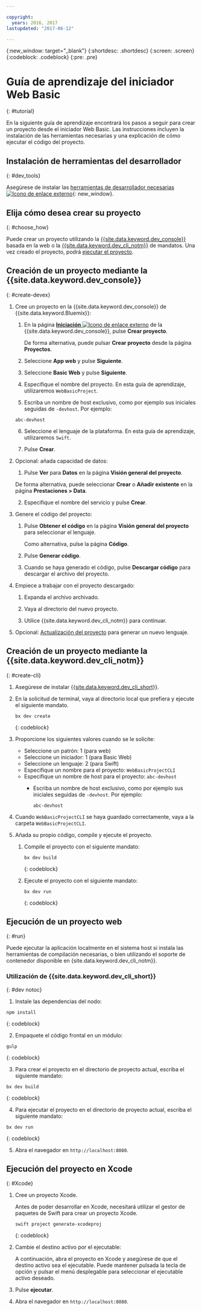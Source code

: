 ```yaml
---

copyright:
  years: 2016, 2017
lastupdated: "2017-06-12"

---
```

{:new_window: target="_blank"}
{:shortdesc: .shortdesc}
{:screen: .screen}
{:codeblock: .codeblock}
{:pre: .pre}

# Guía de aprendizaje del iniciador Web Basic
{: #tutorial}

En la siguiente guía de aprendizaje encontrará los pasos a seguir para crear un proyecto desde el iniciador Web Basic. Las instrucciones incluyen la instalación de las herramientas necesarias y una explicación de cómo ejecutar el código del proyecto. 


## Instalación de herramientas del desarrollador
{: #dev_tools}

Asegúrese de instalar las [herramientas de desarrollador necesarias ![Icono de enlace externo](../icons/launch-glyph.svg "Icono de enlace externo")](get_code.html#prereq-dev-tools "Icono de enlace externo"){: new_window}.


## Elija cómo desea crear su proyecto
{: #choose_how}

Puede crear un proyecto utilizando la [{{site.data.keyword.dev_console}}](#create-devex) basada en la web o la [{{site.data.keyword.dev_cli_notm}}](#create-cli) de mandatos. Una vez creado el proyecto, podrá [ejecutar el proyecto](#run).


## Creación de un proyecto mediante la {{site.data.keyword.dev_console}}
{: #create-devex}

1. Cree un proyecto en la {{site.data.keyword.dev_console}} de {{site.data.keyword.Bluemix}}:

	1. En la página [**Iniciación** ![Icono de enlace externo](../icons/launch-glyph.svg "Icono de enlace externo")](https://console.ng.bluemix.net/developer/getting-started/ "Icono de enlace externo") de la {{site.data.keyword.dev_console}}, pulse **Crear proyecto**.

		De forma alternativa, puede pulsar **Crear proyecto** desde la página **Proyectos**.

	2. Seleccione **App web** y pulse **Siguiente**.

	3. Seleccione **Basic Web** y pulse **Siguiente**.

	4. Especifique el nombre del proyecto. En esta guía de aprendizaje, utilizaremos `WebBasicProject`.   

	5. Escriba un nombre de host exclusivo, como por ejemplo sus iniciales seguidas de `-devhost`. Por ejemplo:
	
	 ```
	 abc-devhost
	 ```

	6. Seleccione el lenguaje de la plataforma. En esta guía de aprendizaje, utilizaremos `Swift`.
   
	7. Pulse **Crear**.

2. Opcional: añada capacidad de datos:

	1. Pulse **Ver** para **Datos** en la página **Visión general del proyecto**.

      De forma alternativa, puede seleccionar **Crear** o **Añadir existente** en la página **Prestaciones > Data**.

   2. Especifique el nombre del servicio y pulse **Crear**.

3. Genere el código del proyecto:

	1. Pulse **Obtener el código** en la página **Visión general del proyecto** para seleccionar el lenguaje.
   
		Como alternativa, pulse la página **Código**.
      
	2. Pulse **Generar código**.
   
	3. Cuando se haya generado el código, pulse **Descargar código** para descargar el archivo del proyecto.

4. Empiece a trabajar con el proyecto descargado:

	1. Expanda el archivo archivado.
	
	2. Vaya al directorio del nuevo proyecto.
	
	3. Utilice {{site.data.keyword.dev_cli_notm}} para continuar.

5. Opcional: [Actualización del proyecto](project_overview_page.html#update_language) para generar un nuevo lenguaje.


## Creación de un proyecto mediante la {{site.data.keyword.dev_cli_notm}}
{: #create-cli}

1. Asegúrese de instalar [{{site.data.keyword.dev_cli_short}}](dev_cli.html).

2. En la solicitud de terminal, vaya al directorio local que prefiera y ejecute el siguiente mandato.
  
	```
	bx dev create
	```
	{: codeblock}

3. Proporcione los siguientes valores cuando se le solicite:

	* Seleccione un patrón: 1 (para web)
	* Seleccione un iniciador: 1 (para Basic Web)
	* Seleccione un lenguaje: 2 (para Swift)
	* Especifique un nombre para el proyecto: `WebBasicProjectCLI`
	* Especifique un nombre de host para el proyecto: `abc-devhost`
	  * Escriba un nombre de host exclusivo, como por ejemplo sus iniciales seguidas de `-devhost`. Por ejemplo:
	
	     ```
	     abc-devhost
	     ```

4. Cuando `WebBasicProjectCLI` se haya guardado correctamente, vaya a la carpeta `WebBasicProjectCLI`.

5. Añada su propio código, compile y ejecute el proyecto.
	
	1. Compile el proyecto con el siguiente mandato: 
 
		```
		bx dev build
		```
		{: codeblock}
	 
	2. Ejecute el proyecto con el siguiente mandato:
 
		```
		bx dev run
		```
		{: codeblock}


## Ejecución de un proyecto web
{: #run}

Puede ejecutar la aplicación localmente en el sistema host si instala las herramientas de compilación necesarias, o bien utilizando el soporte de contenedor disponible en {site.data.keyword.dev_cli_notm}}.





### Utilización de {{site.data.keyword.dev_cli_short}}
{: #dev notoc}

1. Instale las dependencias del nodo:

  ```
  npm install
  ```
  {: codeblock}

2. Empaquete el código frontal en un módulo:

  ```
  gulp
  ```
  {: codeblock}

3. Para crear el proyecto en el directorio de proyecto actual, escriba el siguiente mandato:

  ```
  bx dev build
  ```
  {: codeblock}

4. Para ejecutar el proyecto en el directorio de proyecto actual, escriba el siguiente mandato:

  ```
  bx dev run
  ```
  {: codeblock}

5. Abra el navegador en `http://localhost:8080`.


## Ejecución del proyecto en Xcode
{: #Xcode}

1. Cree un proyecto Xcode.

	Antes de poder desarrollar en Xcode, necesitará utilizar el gestor de paquetes de Swift para crear un proyecto Xcode.
	
	```
	swift project generate-xcodeproj
	```
	{: codeblock}

2. Cambie el destino activo por el ejecutable:

	A continuación, abra el proyecto en Xcode y asegúrese de que el destino activo sea el ejecutable. Puede mantener pulsada la tecla de opción y pulsar el menú desplegable para seleccionar el ejecutable activo deseado.

3. Pulse **ejecutar**.

4. Abra el navegador en `http://localhost:8080`.

